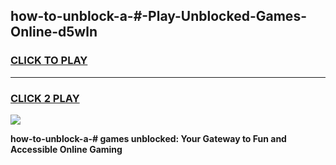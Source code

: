 
## how-to-unblock-a-#-Play-Unblocked-Games-Online-d5wln
<h3>
<a href="https://premium76.site?title=how-to-unblock-a-#&ref=25A">CLICK TO PLAY</a></h3>
<hr>

<h3>
<a href="https://premium76.site?title=how-to-unblock-a-#&ref=25A">CLICK 2 PLAY</a>
  
</h3>

<a href="https://premium76.site?title=how-to-unblock-a-#&ref=25A"><img src="https://clearcache.store/games.png"></a>


**how-to-unblock-a-# games unblocked: Your Gateway to Fun and Accessible Online Gaming**
